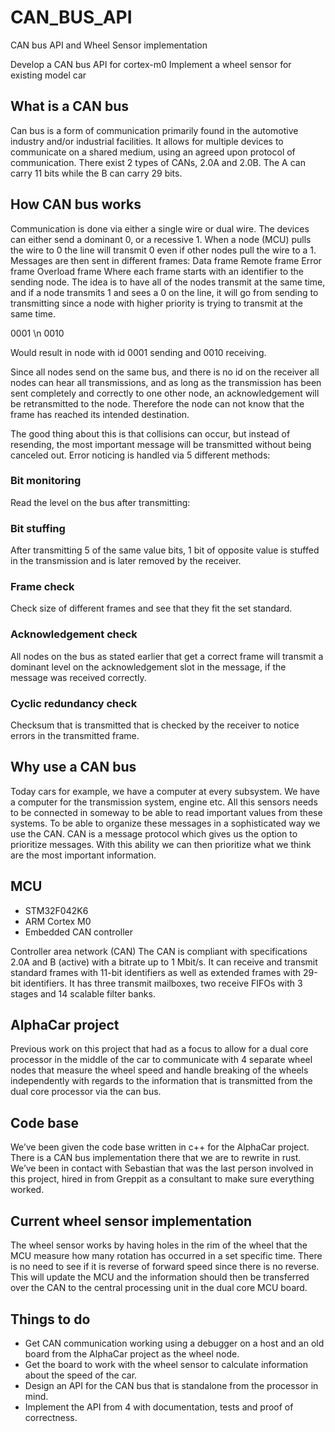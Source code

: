 # CAN_BUS_API
CAN bus API and Wheel Sensor implementation

Develop a CAN bus API for cortex-m0
Implement a wheel sensor for existing model car

## What is a CAN bus
Can bus is a form of communication primarily found in the automotive industry and/or industrial facilities. It allows for multiple devices to communicate on a shared medium, using an agreed upon protocol of communication.
There exist 2 types of CANs, 2.0A and 2.0B. The A can carry 11 bits while the B can carry 29 bits. 

## How CAN bus works
Communication is done via either a single wire or dual wire. The devices can either send a dominant 0, or a recessive 1. When a node (MCU) pulls the wire to 0 the line will transmit 0 even if other nodes pull the wire to a 1. Messages are then sent in different frames:
Data frame
Remote frame
Error frame
Overload frame
Where each frame starts with an identifier to the sending node. The idea is to have all of the nodes transmit at the same time, and if a node transmits 1 and sees a 0 on the line, it will go from sending to transmitting since a node with higher priority is trying to transmit at the same time.

0001 \n
0010

Would result in node with id 0001 sending and 0010 receiving. 

Since all nodes send on the same bus, and there is no id on the receiver all nodes can hear all transmissions, and as long as the transmission has been sent completely and correctly to one other node, an acknowledgement will be retransmitted to the node. Therefore the node can not know that the frame has reached its intended destination. 

The good thing about this is that collisions can occur, but instead of resending, the most important message will be transmitted without being canceled out.
Error noticing is handled via 5 different methods:
### Bit monitoring
Read the level on the bus after transmitting:
### Bit stuffing
After transmitting 5 of the same value bits, 1 bit of opposite value is stuffed in the transmission and is later removed by the receiver.
### Frame check
Check size of different frames and see that they fit the set standard.
### Acknowledgement check
All nodes on the bus as stated earlier that get a correct frame will transmit a dominant level on the acknowledgement slot in the message, if the message was received correctly.
### Cyclic redundancy check
Checksum that is transmitted that is checked by the receiver to notice errors in the transmitted frame.

## Why use a CAN bus
Today cars for example, we have a computer at every subsystem. We have a computer for the transmission system, engine etc. All this sensors needs to be connected in someway to be able to read important values from these systems. To be able to organize these messages in a sophisticated way we use the CAN. CAN is a message protocol which gives us the option to prioritize messages. With this ability we can then prioritize what we think are the most important information.
## MCU
* STM32F042K6
* ARM Cortex M0
* Embedded CAN controller

Controller area network (CAN) The CAN is compliant with specifications 2.0A and B (active) with a bitrate up to 1 Mbit/s. It can receive and transmit standard frames with 11-bit identifiers as well as extended frames with 29-bit identifiers. It has three transmit mailboxes, two receive FIFOs with 3 stages and 14 scalable filter banks.

## AlphaCar project
Previous work on this project that had as a focus to allow for a dual core processor in the middle of the car to communicate with 4 separate wheel nodes that measure the wheel speed and handle breaking of the wheels independently with regards to the information that is transmitted from the dual core processor via the can bus. 

## Code base
We’ve been given the code base written in c++ for the AlphaCar project. There is a CAN bus implementation there that we are to rewrite in rust. We’ve been in contact with Sebastian that was the last person involved in this project, hired in from Greppit as a consultant to make sure everything worked. 

## Current wheel sensor implementation
The wheel sensor works by having holes in the rim of the wheel that the MCU measure how many rotation has occurred in a set specific time. There is no need to see if it is reverse of forward speed since there is no reverse. This will update the MCU and the information should then be transferred over the CAN to the central processing unit in the dual core MCU board.

## Things to do 
* Get CAN communication working using a debugger on a host and an old board from the AlphaCar project as the wheel node.
* Get the board to work with the wheel sensor to calculate information about the speed of the car.
* Design an API for the CAN bus that is standalone from the processor in mind.
* Implement the API from 4 with documentation, tests and proof of correctness.
